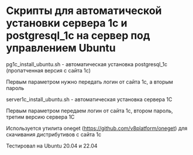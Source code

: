 # Скрипты для автоматической установки сервера 1с и postgresql_1с на сервер под управлением Ubuntu

pg1c_install_ubuntu.sh - автоматическая установка postgresql_1с (пропатченная версия с сайта 1с)

Первым параметром нужно передать логин от сайта 1с, а вторым пароль

server1c_install_ubuntu.sh - автоматическая установка сервера 1С

Первым параметром передаем логин от сайта 1с, втором пароль, третим версию сервера 1С

Используется утилита oneget (https://github.com/v8platform/oneget) для скачивания дистрибутивов с сайта 1с

Тестировал на Ubuntu 20.04 и 22.04
